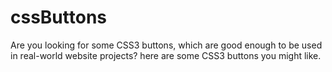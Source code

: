 cssButtons
==========
Are you looking for some CSS3 buttons,
which are good enough to be used 
in real-world website projects? 
here are some CSS3 buttons you might like.
